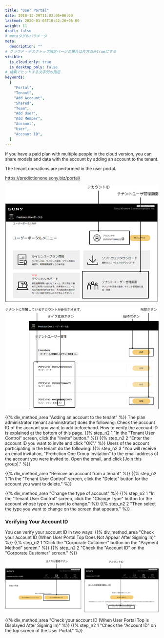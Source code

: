 ```yaml
---
title: "User Portal"
date: 2018-12-29T11:02:05+06:00
lastmod: 2020-01-05T10:42:26+06:00
weight: 11
draft: false
# metaタグのパラメータ
meta:
  description: ""
# クラウド・デスクトップ限定ページの場合は片方のみtrueにする
visible:
  is_cloud_only: true
  is_desktop_only: false
# 検索でヒットする文字列の指定
keywords:
  [
    "Portal",
    "Tenant",
    "Add Account",
    "Shared",
    "Team",
    "Add User",
    "Add Member",
    "Account",
    "User",
    "Account ID",
  ]
---
```


If you have a paid plan with multiple people in the cloud version, you can share models and data with the account by adding an account to the tenant.

The tenant operations are performed in the user portal.

https://predictionone.sony.biz/portal/

![](../img_en/t_slide69.png)

![](../img_en/t_slide70.png)

{{% div_method_area "Adding an account to the tenant" %}}
The plan administrator (tenant administrator) does the following:
Check the account ID of the account you want to add beforehand. How to verify the account ID is explained at the bottom of this page.
{{% step_n2 1 "In the "Tenant User Control" screen, click the "Invite" button." %}}
{{% step_n2 2 "Enter the account ID you want to invite and click "OK"." %}}
Users of the account participating in the tenant do the following:
{{% step_n2 3 "You will receive an email invitation, "Prediction One Group Invitation" to the email address of the account you were invited to. Open the email, and click [Join this group]." %}}

{{% div_method_area "Remove an account from a tenant" %}}
{{% step_n2 1 "In the "Tenant User Control" screen, click the "Delete" button for the account you want to delete." %}}

{{% div_method_area "Change the type of account" %}}
{{% step_n2 1 "In the "Tenant User Control" screen, click the "Change Type" button for the account whose type you want to change." %}}
{{% step_n2 2 "Then select the type you want to change on the screen that appears." %}}

### Verifying Your Account ID

You can verify your account ID in two ways:
{{% div_method_area "Check your account ID (When User Portal Top Does Not Appear After Signing In)" %}}
{{% step_n2 1 "Click the "Corporate Customer" button on the "Payment Method" screen." %}}
{{% step_n2 2 "Check the "Account ID" on the "Corporate Customer" screen." %}}

![](../img_en/t_slide71.png)

{{% div_method_area "Check your account ID (When User Portal Top is Displayed After Signing In)" %}}
{{% step_n2 1 "Check the "Account ID" on the top screen of the User Portal." %}}
